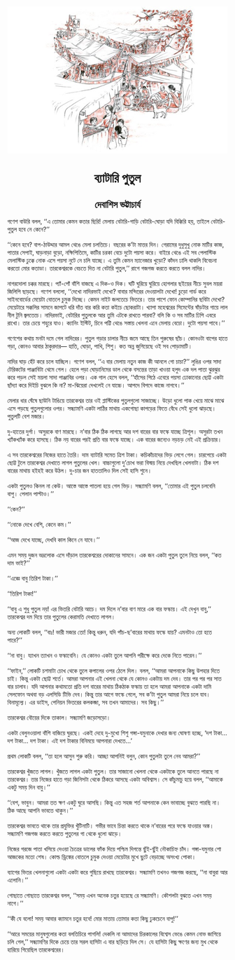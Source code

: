 <div align=center> <img src="./../metadata/images/ব্যাটারি-পুতুল.jpg" align="center" ></div>
<h1 align=center>ব্যাটারি পুতুল</h1>
<h2 align=center>দেবাশিস ভট্টাচার্য</h2>
&#x997;&#x9A3;&#x9C7;&#x9B6; &#x9AC;&#x9BE;&#x989;&#x9B0;&#x9BF; &#x9AC;&#x9B2;&#x9B2;, &#x2018;&#x2018;&#x98F; &#x9A4;&#x9CB;&#x9AE;&#x9BE;&#x9B0; &#x995;&#x9C7;&#x9AE;&#x9A8; &#x995;&#x9A4;&#x9BE;&#x9B0; &#x99B;&#x9BF;&#x9B0;&#x9BF;! &#x9AE;&#x9C7;&#x9B2;&#x9BE;&#x9DF; &#x9AC;&#x9C7;&#x99F;&#x9BE;&#x9B0;&#x9BF;-&#x997;&#x9BE;&#x9A1;&#x9BC;&#x9BF; &#x9AC;&#x9C7;&#x99F;&#x9BE;&#x9B0;&#x9BF;-&#x998;&#x9CB;&#x9A1;&#x9BC;&#x9BE; &#x9AF;&#x9A6;&#x9BF; &#x9AC;&#x9BF;&#x995;&#x9CD;&#x995;&#x9BF;&#x9B0;&#x9BF; &#x9B9;&#x9DF;, &#x9A4;&#x9BE;&#x987;&#x9B2;&#x9C7; &#x9AC;&#x9C7;&#x99F;&#x9BE;&#x9B0;&#x9BF;-&#x9AA;&#x9C1;&#x9A4;&#x9C1;&#x9B2; &#x9B9;&#x9AC;&#x9C7;&#xA0;&#x9A8;&#x9C7; &#x995;&#x9C7;&#x9A8;&#x9C7;?&#x2019;&#x2019;<br> <br>&#x2018;&#x2018;&#x995;&#x9C7;&#x9A8;&#x9C7; &#x9B9;&#x9AC;&#x9C7;? &#x9AC;&#x9BE;&#x9AA;-&#x9A0;&#x9BE;&#x989;&#x9A6;&#x9CD;&#x9A6;&#x9BE;&#x9B0; &#x986;&#x9AE;&#x9B2; &#x9A5;&#x9C7;&#x999;&#x9C7; &#x9AE;&#x9C7;&#x9B2;&#x9BE; &#x99A;&#x9B2;&#x9A4;&#x9BF;&#x99A;&#x9C7;&#x964; &#x9AC;&#x99B;&#x9B0;&#x9C7;&#x9B0; &#x995;&#x2019;&#x99F;&#x9BE; &#x9AE;&#x9BE;&#x9A4;&#x9CD;&#x9A4;&#x9B0; &#x9A6;&#x9BF;&#x9A8;&#x964; &#x997;&#x9C7;&#x9B0;&#x9BE;&#x9AE;&#x9C7;&#x9B0; &#x9A6;&#x9C1;&#x9A7;&#x9C1;&#x9B8;&#x9C1;&#x996;&#x9C1; &#x9A8;&#x9CB;&#x995; &#x9AE;&#x9BE;&#x99F;&#x9BF;&#x9B0; &#x995;&#x9BE;&#x99C;, &#x9AA;&#x9BE;&#x9A4;&#x9BE;&#x9B0; &#x9B8;&#x9C7;&#x9AA;&#x9BE;&#x987;, &#x998;&#x9BE;&#x9A1;&#x9BC;&#x9A8;&#x9BE;&#x9A1;&#x9BC;&#x9BE; &#x9AC;&#x9C1;&#x9A1;&#x9BC;&#x9CB;, &#x9A8;&#x995;&#x9CD;&#x9B7;&#x9BF;&#x9AA;&#x9BF;&#x9A4;&#x9BF;&#x9AE;&#x9C7;, &#x995;&#x9BE;&#x99F;&#x9BF;&#x9B0; &#x99A;&#x9B0;&#x995;&#x9BE; &#x9AC;&#x9C7;&#x99A;&#x9C7; &#x9A6;&#x9C1;&#x99F;&#x9CB; &#x9AA;&#x9DF;&#x9B8;&#x9BE; &#x995;&#x9B0;&#x9C7;&#x964; &#x9AC;&#x9BE;&#x987;&#x9B0;&#x9C7; &#x9A5;&#x9C7;&#x999;&#x9C7; &#x98F;&#x987; &#x9B8;&#x9AC; &#x9AA;&#x9C7;&#x9B2;&#x9BE;&#x9B8;&#x9CD;&#x99F;&#x9BF;&#x995; &#x9AE;&#x9C7;&#x9B2;&#x9BE;&#x9B8;&#x9CD;&#x99F;&#x9BF;&#x995; &#x9A2;&#x9C1;&#x995;&#x9CD;&#x995;&#x9C7; &#x9A8;&#x9CB;&#x995; &#x98F;&#x9B8;&#x9C7; &#x9AA;&#x9DF;&#x9B8;&#x9BE; &#x9A8;&#x9C1;&#x99F;&#x9C7; &#x9A8;&#x9C7; &#x99A;&#x9B2;&#x9BF; &#x9AF;&#x9BE;&#x99A;&#x9CD;&#x99B;&#x9C7;&#x964; &#x98F; &#x9A4;&#x9C1;&#x9AE;&#x9BF; &#x995;&#x9C7;&#x9AE;&#x9A8; &#x9AE;&#x9CD;&#x9AF;&#x9BE;&#x9A8;&#x9C7;&#x99C;&#x9BE;&#x9B0; &#x996;&#x9C1;&#x9A1;&#x9BC;&#x9CB;? &#x995;&#x9BE;&#x981;&#x9A6;&#x9A8; &#x9A2;&#x9BE;&#x9B2;&#x9BF; &#x9A5;&#x9BE;&#x995;&#x9B2;&#x9BF; &#x9AC;&#x9BF;&#x9AC;&#x9C7;&#x99A;&#x9A8;&#x9BE; &#x995;&#x9B0;&#x9A4;&#x9CB; &#x9AE;&#x9CB;&#x9B0; &#x995;&#x9A4;&#x9BE;&#x9A1;&#x9BE;&#x964; &#x9A4;&#x9BE;&#x9B0;&#x995;&#x9C7;&#x9B6;&#x9CD;&#x9AC;&#x9B0;&#x995;&#x9C7; &#x9AC;&#x9C7;&#x99A;&#x9A4;&#x9C7; &#x9A6;&#x9BF;&#x9A4; &#x9A8;&#x9BE; &#x9AC;&#x9C7;&#x99F;&#x9BE;&#x9B0;&#x9BF; &#x9AA;&#x9C1;&#x9A4;&#x9C1;&#x9B2;,&#x2019;&#x2019; &#x9B0;&#x9BE;&#x997;&#x9C7; &#x997;&#x99C;&#x997;&#x99C; &#x995;&#x9B0;&#x9A4;&#x9C7; &#x995;&#x9B0;&#x9A4;&#x9C7; &#x9AC;&#x9B2;&#x9B2; &#x9A8;&#x9BE;&#x9A6;&#x9BF;&#x9B0;&#x964;<br> <br>&#x9A8;&#x9BE;&#x997;&#x9B0;&#x9A6;&#x9CB;&#x9B2;&#x9BE; &#x99A;&#x995;&#x9CD;&#x995;&#x9B0; &#x9AE;&#x9BE;&#x9B0;&#x99B;&#x9C7;&#x964; &#x9AA;&#x9CD;&#x9AF;&#x9BE;&#x981;-&#x9AA;&#x9CB;&#x981; &#x9AC;&#x9BE;&#x981;&#x9B6;&#x9BF; &#x9AC;&#x9BE;&#x99C;&#x99B;&#x9C7; &#x98F; &#x9A6;&#x9BF;&#x995;-&#x993; &#x9A6;&#x9BF;&#x995;&#x964; &#x998;&#x99F;&#x9BF; &#x998;&#x9C1;&#x9B0;&#x9BF;&#x9DF;&#x9C7; &#x998;&#x9C1;&#x9B0;&#x9BF;&#x9DF;&#x9C7; &#x9B9;&#x9CB;&#x997;&#x9B2;&#x9BE;&#x9B0; &#x99B;&#x987;&#x9DF;&#x9C7;&#x9B0; &#x9A8;&#x9C0;&#x99A;&#x9C7; &#x9B8;&#x9C1;&#x9AC;&#x9B2; &#x9AE;&#x9DF;&#x9B0;&#x9BE; &#x99C;&#x9BF;&#x9B2;&#x9BF;&#x9AA;&#x9BF; &#x99B;&#x9BE;&#x9A1;&#x9BC;&#x99B;&#x9C7;&#x964; &#x997;&#x9A3;&#x9C7;&#x9B6; &#x9AC;&#x9B2;&#x9B2;&#x9CB;, &#x2018;&#x2018;&#x9A6;&#x9C7;&#x996;&#x9CB; &#x9A8;&#x9BE;&#x9A6;&#x9BF;&#x9B0;&#x9AD;&#x9BE;&#x987; &#x9A6;&#x9C7;&#x996;&#x9CB;? &#x9AC;&#x9BE;&#x9AC;&#x9BE;&#x9B0; &#x9AE;&#x9A8;&#x9CD;&#x9A6;&#x9BF;&#x9B0;&#x9C7;&#x9B0; &#x9A6;&#x9C7;&#x993;&#x9DF;&#x9BE;&#x9B2;&#x99F;&#x9BE; &#x9A6;&#x9C7;&#x996;&#x9CB;! &#x99A;&#x9C1;&#x9A1;&#x9BC;&#x9CB; &#x997;&#x9BE;&#x9B0;&#x9CD;&#x9A1; &#x995;&#x9B0;&#x9C7; &#x9B8;&#x9BE;&#x987;&#x9A8;&#x9AC;&#x9CB;&#x9B0;&#x9CD;&#x9A1;&#x9C7;&#x9B0; &#x9AE;&#x9C7;&#x9DF;&#x9C7;&#x99F;&#x9BE; &#x9AC;&#x9CB;&#x9A4;&#x9B2;&#x9C7; &#x99A;&#x9C1;&#x9AE;&#x9C1;&#x995; &#x9A6;&#x9BF;&#x99A;&#x9CD;&#x99B;&#x9C7;&#x964; &#x995;&#x9C7;&#x9AE;&#x9A8; &#x9A8;&#x9BE;&#x987;&#x99F; &#x99C;&#x9B2;&#x9A4;&#x9C7;&#x99A;&#x9C7; &#x9AD;&#x9BF;&#x9A4;&#x9B0;&#x9C7;&#x964; &#x9A4;&#x9BE;&#x9B0; &#x9AA;&#x9BE;&#x9B6;&#x9C7; &#x9AB;&#x9CB;&#x9A8; &#x995;&#x9CB;&#x9AE;&#x9CD;&#x9AA;&#x9BE;&#x9A8;&#x9BF;&#x9B0; &#x99B;&#x9AC;&#x9BF;&#x99F;&#x9BE; &#x9A6;&#x9C7;&#x996;&#x9CB;? &#x9AE;&#x9C7;&#x9DF;&#x9C7;&#x99F;&#x9BE;&#x9B0;&#x9C7; &#x9B8;&#x995;&#x9CD;&#x995;&#x9B2;&#x9BF;&#x9B0; &#x9B8;&#x9BE;&#x9AE;&#x9A8;&#x9C7; &#x99C;&#x9BE;&#x9AA;&#x99F;&#x9C7; &#x9A7;&#x9B0;&#x9BF; &#x9A6;&#x9BE;&#x981;&#x9A4; &#x9AC;&#x9BE;&#x9B0; &#x995;&#x9B0;&#x9BF; &#x995;&#x9A4;&#x9BE; &#x995;&#x987;&#x99A;&#x9C7; &#x99B;&#x9CB;&#x995;&#x9B0;&#x9BE;&#x99F;&#x9BE;&#x964; &#x996;&#x9CD;&#x9AF;&#x9BE;&#x9AA;&#x9BE; &#x9AE;&#x9B9;&#x9C7;&#x9B6;&#x9CD;&#x9AC;&#x9B0;&#x9C7;&#x9B0; &#x9B8;&#x9BF;&#x9AE;&#x9C7;&#x9A8;&#x9CD;&#x99F;&#x9C7;&#x9B0; &#x9B7;&#x9BE;&#x981;&#x9A1;&#x9BC;&#x99F;&#x9BE;&#x9B0; &#x997;&#x9BE;&#x9DF;&#x9C7; &#x9B2;&#x9BE;&#x9B2; &#x9A8;&#x9C0;&#x9B2; &#x99F;&#x9C1;&#x9A8;&#x9BF; &#x99C;&#x9CD;&#x9AC;&#x9B2;&#x9A4;&#x9C7;&#x99A;&#x9C7;&#x964; &#x9A8;&#x9BE;&#x9A6;&#x9BF;&#x9B0;&#x9AD;&#x9BE;&#x987;, &#x9AC;&#x9C7;&#x99F;&#x9BE;&#x9B0;&#x9BF;&#x9B0; &#x9AA;&#x9C1;&#x9A4;&#x9C1;&#x9B2;&#x995;&#x9C7; &#x986;&#x9B0; &#x9A4;&#x9C1;&#x9AE;&#x9BF; &#x98F;&#x99F;&#x995;&#x9C7; &#x9B0;&#x9BE;&#x996;&#x9A4;&#x9C7; &#x9AA;&#x9BE;&#x9B0;&#x9AC;&#x9BE;? &#x9AC;&#x9B2;&#x9BF; &#x995;&#x9BF; &#x993; &#x9B8;&#x9AC; &#x9AE;&#x9BE;&#x99F;&#x9BF;&#x9B0; &#x9A2;&#x9BF;&#x9AA;&#x9BF; &#x98F;&#x9AC;&#x9B0;&#x9C7; &#x9B0;&#x9BE;&#x996;&#x9CB;&#x964; &#x9A4;&#x9BE;&#x9B0; &#x99A;&#x9C7;&#x9DF;&#x9C7; &#x9B6;&#x9B9;&#x9C1;&#x9B0;&#x9C7; &#x9AF;&#x9BE;&#x993;&#x964; &#x995;&#x9CD;&#x9AF;&#x9BE;&#x9A8;&#x9BF;&#x982; &#x987;&#x9B8;&#x9CD;&#x99F;&#x9BF;&#x99F;, &#x99A;&#x9BF;&#x9A8;&#x9C7; &#x9AA;&#x99F;&#x9CD;&#x99F;&#x9BF; &#x9A5;&#x9C7;&#x999;&#x9C7; &#x9B8;&#x9B8;&#x9CD;&#x9A4;&#x9BE;&#x9DF; &#x996;&#x9C7;&#x9B2;&#x9A8;&#x9BE; &#x98F;&#x9A8;&#x9C7; &#x9AE;&#x9C7;&#x9B2;&#x9BE;&#x9DF; &#x9AC;&#x9C7;&#x99A;&#x9CB;&#x964; &#x9A6;&#x9C1;&#x99F;&#x9CB; &#x9AA;&#x9DF;&#x9B8;&#x9BE; &#x9AA;&#x9BE;&#x9AC;&#x9C7;&#x964;&#x2019;&#x2019;<br> <br>&#x997;&#x9A3;&#x9C7;&#x9B6;&#x9C7;&#x9B0; &#x995;&#x9A5;&#x9BE;&#x9DF; &#x9AE;&#x9A8;&#x99F;&#x9BE; &#x9A6;&#x9AE;&#x9C7; &#x997;&#x9C7;&#x9B2; &#x9A8;&#x9BE;&#x9A6;&#x9BF;&#x9B0;&#x9C7;&#x9B0;&#x964; &#x9AA;&#x9C1;&#x9A4;&#x9C1;&#x9B2; &#x997;&#x9A1;&#x9BC;&#x9BE;&#x9B0; &#x99A;&#x9BE;&#x9B2;&#x9BE;&#x9B0; &#x9A8;&#x9C0;&#x99A;&#x9C7; &#x99C;&#x9AE;&#x9C7; &#x986;&#x99B;&#x9C7; &#x9A4;&#x9BF;&#x9A8; &#x9AA;&#x9C1;&#x9B0;&#x9C1;&#x9B7;&#x9C7;&#x9B0; &#x99B;&#x9BE;&#x981;&#x99A;&#x964; &#x995;&#x9CB;&#x9A8;&#x993;&#x99F;&#x9BE; &#x9AC;&#x9BE;&#x9AA;&#x9C7;&#x9B0; &#x9B9;&#x9BE;&#x9A4;&#x9C7; &#x997;&#x9A1;&#x9BC;&#x9BE;, &#x995;&#x9CB;&#x9A8;&#x993; &#x986;&#x9AC;&#x9BE;&#x9B0; &#x9A0;&#x9BE;&#x995;&#x9C1;&#x9B0;&#x9A6;&#x9BE;&#x9B0;&#x2014; &#x9B9;&#x9BE;&#x9A4;&#x9BF;, &#x998;&#x9CB;&#x9A1;&#x9BC;&#x9BE;, &#x9AA;&#x9BE;&#x996;&#x9BF;, &#x9B6;&#x9BF;&#x9B6;&#x9C1;&#x964; &#x995;&#x9A4; &#x985;&#x9A8;&#x9CD;&#x9A8; &#x99C;&#x9C1;&#x997;&#x9BF;&#x9DF;&#x9C7;&#x99B;&#x9C7; &#x993;&#x987; &#x9B8;&#x9AC; &#x9AA;&#x9CB;&#x9A1;&#x9BC;&#x9BE;&#x9AE;&#x9BE;&#x99F;&#x9BF;&#x964;<br> <br>&#x9A8;&#x9BE;&#x9A6;&#x9BF;&#x9B0; &#x998;&#x9BE;&#x9A1;&#x9BC; &#x9B9;&#x9C7;&#x981;&#x99F; &#x995;&#x9B0;&#x9C7; &#x99A;&#x9B2;&#x9C7; &#x9AF;&#x9BE;&#x99A;&#x9CD;&#x99B;&#x9BF;&#x9B2;&#x964; &#x997;&#x9A3;&#x9C7;&#x9B6; &#x9AC;&#x9B2;&#x9B2;, &#x2018;&#x2018;&#x98F; &#x9AC;&#x9BE;&#x9B0; &#x9AE;&#x9C7;&#x9B2;&#x9BE;&#x9DF; &#x9A8;&#x9A4;&#x9C1;&#x9A8; &#x995;&#x9BE;&#x99C; &#x995;&#x9C0; &#x986;&#x9A8;&#x9B2;&#x9C7; &#x997;&#x9CB; &#x99A;&#x9BE;&#x99A;&#x9BE;?&#x2019;&#x2019; &#x9B2;&#x9C1;&#x999;&#x9BF;&#x9B0; &#x993;&#x9AA;&#x9B0; &#x9B8;&#x9BE;&#x9A6;&#x9BE; &#x99F;&#x9C7;&#x9B0;&#x9BF;&#x995;&#x99F;&#x9C7;&#x9B0; &#x9AA;&#x9BE;&#x99E;&#x9CD;&#x99C;&#x9BE;&#x9AC;&#x9BF;&#x99F;&#x9BE; &#x9A5;&#x9C7;&#x9AE;&#x9C7; &#x997;&#x9C7;&#x9B2;&#x964; &#x9B9;&#x9C7;&#x9B2;&#x9C7; &#x9AA;&#x9A1;&#x9BC;&#x9BE; &#x998;&#x9CB;&#x9A1;&#x9BC;&#x9BE;&#x9A8;&#x9BF;&#x9AE;&#x9C7;&#x9B0; &#x9A1;&#x9BE;&#x9B2; &#x9A5;&#x9C7;&#x995;&#x9C7; &#x9AC;&#x9B8;&#x9A8;&#x9CD;&#x9A4;&#x9C7;&#x9B0; &#x9A4;&#x9BE;&#x9A1;&#x9BC;&#x9BE; &#x996;&#x9BE;&#x993;&#x9DF;&#x9BE; &#x9B9;&#x9B2;&#x9C1;&#x9A6; &#x98F;&#x995; &#x9A6;&#x9B2; &#x9AA;&#x9BE;&#x9A4;&#x9BE; &#x99D;&#x9C1;&#x9B0;&#x99D;&#x9C1;&#x9B0; &#x995;&#x9B0;&#x9C7; &#x9AA;&#x9A1;&#x9BC;&#x9B2; &#x9B8;&#x9C7;&#x987; &#x9AE;&#x9DF;&#x9B2;&#x9BE; &#x9B8;&#x9BE;&#x9A6;&#x9BE; &#x9AA;&#x9BE;&#x99E;&#x9CD;&#x99C;&#x9BE;&#x9AC;&#x9BF;&#x9B0; &#x993;&#x9AA;&#x9B0;&#x964; &#x98F;&#x995; &#x997;&#x9BE;&#x9B2; &#x9B9;&#x9C7;&#x9B8;&#x9C7; &#x9AC;&#x9B2;&#x9B2;, &#x2018;&#x2018;&#x9B9;&#x9BE;&#x981;&#x9B8;&#x9C7;&#x9B0; &#x9AA;&#x9BF;&#x9A0;&#x9C7; &#x98F;&#x9AC;&#x9C7;&#x9B0;&#x9C7; &#x9AA;&#x9DF;&#x9B8;&#x9BE; &#x9A2;&#x9CB;&#x995;&#x9BE;&#x9A8;&#x9CB;&#x9B0; &#x99B;&#x9CB;&#x99F;&#x9CD;&#x99F; &#x98F;&#x995;&#x99F;&#x9BE; &#x99B;&#x9BE;&#x981;&#x9A6;&#x9CD;&#x9AF;&#x9BE; &#x995;&#x9B0;&#x9C7; &#x9A6;&#x9BF;&#x987;&#x99A;&#x9BF; &#x9AC;&#x9C1;&#x99D;&#x9B2;&#x9C7; &#x995;&#x9BF; &#x9A8;&#x9BE;? &#x9AE;&#x9BE;-&#x99D;&#x9BF;&#x9DF;&#x9C7;&#x9B0;&#x9BE; &#x9A6;&#x9C7;&#x996;&#x9B2;&#x9C7;&#x987; &#x9A8;&#x9C7; &#x9AF;&#x9BE;&#x99A;&#x9CD;&#x99A;&#x9C7;&#x964; &#x986;&#x9AA;&#x9A6;&#x9C7; &#x9AC;&#x9BF;&#x9AA;&#x9A6;&#x9C7; &#x995;&#x9BE;&#x99C;&#x9C7; &#x9A8;&#x9BE;&#x997;&#x9AC;&#x9C7;&#x964;&#x2019;&#x2019;&#xA0;<br> <br>&#x9AE;&#x9C7;&#x9B2;&#x9BE;&#x9B0; &#x9A7;&#x9BE;&#x9B0; &#x998;&#x9C7;&#x981;&#x9B7;&#x9C7; &#x99B;&#x9BE;&#x989;&#x9A8;&#x9BF; &#x99F;&#x9BE;&#x999;&#x9BF;&#x9DF;&#x9C7; &#x9A4;&#x9BE;&#x9B0;&#x995;&#x9C7;&#x9B6;&#x9CD;&#x9AC;&#x9B0; &#x9A4;&#x9BE;&#x9B0; &#x993;&#x987; &#x9AA;&#x9CD;&#x9B2;&#x9BE;&#x9B8;&#x9CD;&#x99F;&#x9BF;&#x995;&#x9C7;&#x9B0; &#x9AA;&#x9C1;&#x9A4;&#x9C1;&#x9B2;&#x997;&#x9C1;&#x9B2;&#x9CB; &#x9B8;&#x9BE;&#x99C;&#x9BE;&#x99A;&#x9CD;&#x99B;&#x9C7;&#x964; &#x989;&#x9A1;&#x9BC;&#x9CB; &#x9A7;&#x9C1;&#x9B2;&#x9CB; &#x9AA;&#x9BE;&#x995; &#x996;&#x9C7;&#x9DF;&#x9C7; &#x9AE;&#x9BE;&#x99D;&#x9C7; &#x9AE;&#x9BE;&#x99D;&#x9C7; &#x98F;&#x9B8;&#x9C7; &#x9AA;&#x9A1;&#x9BC;&#x99B;&#x9C7; &#x9AA;&#x9C1;&#x9A4;&#x9C1;&#x9B2;&#x997;&#x9C1;&#x9B2;&#x9CB;&#x9B0; &#x993;&#x9AA;&#x9B0;&#x964; &#x9B8;&#x9A8;&#x9CD;&#x9A7;&#x9CD;&#x9AF;&#x9BE;&#x9AE;&#x9A3;&#x9BF; &#x98F;&#x995;&#x99F;&#x9BE; &#x9B2;&#x9BE;&#x9A0;&#x9BF;&#x9B0; &#x9AE;&#x9BE;&#x9A5;&#x9BE;&#x9DF; &#x98F;&#x995;&#x997;&#x9CB;&#x99B;&#x9BE; &#x995;&#x9BE;&#x9AA;&#x9A1;&#x9BC;&#x9C7;&#x9B0; &#x9AB;&#x9BF;&#x9A4;&#x9C7; &#x9AC;&#x9C7;&#x981;&#x9A7;&#x9C7; &#x9B8;&#x9C7;&#x987; &#x9A7;&#x9C1;&#x9B2;&#x9CB; &#x99D;&#x9BE;&#x9A1;&#x9BC;&#x99B;&#x9C7;&#x964; &#x9AA;&#x9C1;&#x9A4;&#x9C1;&#x9B2;&#x99F;&#x9BF; &#x9AC;&#x9C7;&#x9B6; &#x9AE;&#x99C;&#x9BE;&#x9B0;&#x964;&#xA0;<br> <br>&#x9A6;&#x9C1;-&#x9B9;&#x9BE;&#x9A4;&#x9C7;&#x9B0; &#x9A6;&#x9C1;&#x9B0;&#x9CD;&#x997;&#x9BE;&#x964; &#x985;&#x9B8;&#x9C1;&#x9B0;&#x995;&#x9C7; &#x9AC;&#x9BE;&#x9A3; &#x9AE;&#x9BE;&#x9B0;&#x99B;&#x9C7;&#x964; &#x9A8;&#x2019;&#x9AC;&#x9BE;&#x9B0; &#x9A0;&#x9BF;&#x995; &#x9A0;&#x9BF;&#x995; &#x9B2;&#x9BE;&#x997;&#x99B;&#x9C7; &#x986;&#x9B0; &#x9A6;&#x9B6; &#x9AC;&#x9BE;&#x9B0;&#x9C7;&#x9B0; &#x9AC;&#x9BE;&#x9B0; &#x9AB;&#x9B8;&#x9CD;&#x995;&#x9C7; &#x9AF;&#x9BE;&#x99A;&#x9CD;&#x99B;&#x9C7; &#x9A4;&#x9CD;&#x9B0;&#x9BF;&#x9B6;&#x9C2;&#x9B2;&#x964; &#x985;&#x9B8;&#x9C1;&#x9B0;&#x99F;&#x9BE; &#x9A4;&#x996;&#x9A8; &#x996;&#x9CD;&#x9AF;&#x9BE;&#x981;&#x995;&#x996;&#x9CD;&#x9AF;&#x9BE;&#x981;&#x995; &#x995;&#x9B0;&#x9C7; &#x9B9;&#x9BE;&#x9B8;&#x99B;&#x9C7;&#x964; &#x9A0;&#x9BF;&#x995; &#x9A8;&#x9DF; &#x9AC;&#x9BE;&#x9B0;&#x9C7;&#x9B0; &#x9AA;&#x9B0;&#x987; &#x9AA;&#x9CD;&#x9B0;&#x9A4;&#x9BF; &#x9AC;&#x9BE;&#x9B0; &#x9AB;&#x9B8;&#x9CD;&#x995;&#x9C7; &#x9AF;&#x9BE;&#x99A;&#x9CD;&#x99B;&#x9C7;&#x964; &#x98F;&#x995; &#x9AC;&#x9BE;&#x9B0;&#x9C7;&#x9B0; &#x99C;&#x9A8;&#x9CD;&#x9AF;&#x9C7;&#x993; &#x9A8;&#x9A1;&#x9BC;&#x99A;&#x9A1;&#x9BC; &#x9A8;&#x9C7;&#x987; &#x98F;&#x987; &#x9AA;&#x9CD;&#x9B0;&#x995;&#x9CD;&#x9B0;&#x9BF;&#x9DF;&#x9BE;&#x9B0;&#x964;&#xA0;<br> <br>&#x98F; &#x9B8;&#x9AC; &#x9A4;&#x9BE;&#x9B0;&#x995;&#x9C7;&#x9B6;&#x9CD;&#x9AC;&#x9B0;&#x9C7;&#x9B0; &#x9A8;&#x9BF;&#x99C;&#x9C7;&#x9B0; &#x9B9;&#x9BE;&#x9A4;&#x9C7; &#x9A4;&#x9C8;&#x9B0;&#x9BF;&#x964; &#x9A6;&#x9BE;&#x9AE; &#x9AC;&#x9CD;&#x9AF;&#x9BE;&#x99F;&#x9BE;&#x9B0;&#x9BF; &#x9B8;&#x9AE;&#x9C7;&#x9A4; &#x9A4;&#x9CD;&#x9B0;&#x9BF;&#x9B6; &#x99F;&#x9BE;&#x995;&#x9BE;&#x964; &#x995;&#x99A;&#x9BF;&#x995;&#x9BE;&#x981;&#x99A;&#x9BE;&#x9A6;&#x9C7;&#x9B0; &#x9AD;&#x9BF;&#x9A1;&#x9BC; &#x9B2;&#x9C7;&#x997;&#x9C7; &#x997;&#x9C7;&#x9B2;&#x964; &#x99A;&#x9BE;&#x9B0;&#x9AA;&#x9C7;&#x9DF;&#x9C7; &#x98F;&#x995;&#x99F;&#x9BE; &#x99B;&#x9CB;&#x99F;&#x9CD;&#x99F; &#x99F;&#x9C1;&#x9B2;&#x9C7; &#x9A4;&#x9BE;&#x9B0;&#x995;&#x9C7;&#x9B6;&#x9CD;&#x9AC;&#x9B0; &#x9A6;&#x9C7;&#x996;&#x9BE;&#x9A4;&#x9C7; &#x9B2;&#x9BE;&#x997;&#x9B2; &#x9AA;&#x9C1;&#x9A4;&#x9C1;&#x9B2;&#x9C7;&#x9B0; &#x996;&#x9C7;&#x9B2;&#x964; &#x9AC;&#x9BE;&#x99A;&#x9CD;&#x99A;&#x9BE;&#x997;&#x9C1;&#x9B2;&#x9CB; &#x9A6;&#x9C1;&#x2019;&#x99A;&#x9CB;&#x996; &#x9AD;&#x9B0;&#x9BE; &#x9AC;&#x9BF;&#x9B8;&#x9CD;&#x9AE;&#x9DF; &#x9A8;&#x9BF;&#x9DF;&#x9C7; &#x9A6;&#x9C7;&#x996;&#x99B;&#x9BF;&#x9B2; &#x996;&#x9C7;&#x9B2;&#x9A8;&#x9BE;&#x99F;&#x9BE;&#x964; &#x9A0;&#x9BF;&#x995; &#x9A6;&#x9B6; &#x9AC;&#x9BE;&#x9B0;&#x9C7;&#x9B0; &#x9AE;&#x9BE;&#x9A5;&#x9BE;&#x9DF; &#x9B9;&#x987;&#x9B9;&#x987; &#x995;&#x9B0;&#x9C7; &#x989;&#x9A0;&#x9B2;&#x964; &#x9A6;&#x9C1;-&#x99A;&#x9BE;&#x9B0; &#x99C;&#x9A8; &#x9B9;&#x9BE;&#x9A4;&#x9A4;&#x9BE;&#x9B2;&#x9BF;&#x993; &#x9A6;&#x9BF;&#x9B2; &#x9B8;&#x9C7;&#x987;&#xA0;&#x9B9;&#x9BE;&#x9B8;&#x9BF; &#x9B6;&#x9C1;&#x9A8;&#x9C7;&#x964;<br> <br>&#x98F;&#x995;&#x99F;&#x9BE; &#x9AA;&#x9C1;&#x9A4;&#x9C1;&#x9B2;&#x993; &#x995;&#x9BF;&#x9A8;&#x9B2; &#x9A8;&#x9BE; &#x995;&#x9C7;&#x989;&#x964; &#x986;&#x9B8;&#x9CD;&#x9A4;&#x9C7; &#x986;&#x9B8;&#x9CD;&#x9A4;&#x9C7; &#x9AA;&#x9BE;&#x9A4;&#x9B2;&#x9BE; &#x9B9;&#x9DF;&#x9C7; &#x997;&#x9C7;&#x9B2; &#x9AD;&#x9BF;&#x9A1;&#x9BC;&#x964; &#x9B8;&#x9A8;&#x9CD;&#x9A7;&#x9CD;&#x9AF;&#x9BE;&#x9AE;&#x9A3;&#x9BF; &#x9AC;&#x9B2;&#x9B2;, &#x2018;&#x2018;&#x9A4;&#x9CB;&#x9AE;&#x9BE;&#x9B0; &#x98F;&#x987; &#x9AA;&#x9C1;&#x9A4;&#x9C1;&#x9B2; &#x99A;&#x9B2;&#x9AC;&#x9C7;&#x9A8;&#x9BF; &#x9AC;&#x9BE;&#x9AA;&#x9C1;&#x964; &#x9AA;&#x9C7;&#x9B2;&#x9BE;&#x9A8; &#x9AA;&#x9BE;&#x9B2;&#x9CD;&#x99F;&#x9BE;&#x993;&#x964;&#x2019;&#x2019;<br> <br>&#x2018;&#x2018;&#x995;&#x9C7;&#x9A8;?&#x2019;&#x2019;<br> <br>&#x2018;&#x2018;&#x9A8;&#x9CB;&#x995;&#x9C7; &#x9A6;&#x9C7;&#x996;&#x9C7; &#x9AC;&#x9C7;&#x9B6;&#x9BF;, &#x995;&#x9C7;&#x9A8;&#x9C7; &#x995;&#x9AE;&#x964;&#x2019;&#x2019;<br> <br>&#x2018;&#x2018;&#x986;&#x99C; &#x9A6;&#x9C7;&#x996;&#x9C7; &#x9AF;&#x9BE;&#x99A;&#x9CD;&#x99B;&#x9C7;, &#x9A6;&#x9C7;&#x996;&#x9AC;&#x9BF; &#x995;&#x9BE;&#x9B2; &#x995;&#x9BF;&#x9A8;&#x9C7; &#x9A8;&#x9C7; &#x9AF;&#x9BE;&#x9AC;&#x9C7;&#x964;&#x2019;&#x2019;<br> <br>&#x98F;&#x9AE;&#x9A8; &#x9B8;&#x9AE;&#x9DF; &#x9A6;&#x9C1;&#x99C;&#x9A8; &#x9AD;&#x9A6;&#x9CD;&#x9B0;&#x9B2;&#x9CB;&#x995; &#x98F;&#x9B8;&#x9C7; &#x9A6;&#x9BE;&#x981;&#x9A1;&#x9BC;&#x9BE;&#x9B2; &#x9A4;&#x9BE;&#x9B0;&#x995;&#x9C7;&#x9B6;&#x9CD;&#x9AC;&#x9B0;&#x9C7;&#x9B0; &#x9A6;&#x9CB;&#x995;&#x9BE;&#x9A8;&#x9C7;&#x9B0; &#x9B8;&#x9BE;&#x9AE;&#x9A8;&#x9C7;&#x964; &#x98F;&#x995; &#x99C;&#x9A8; &#x98F;&#x995;&#x99F;&#x9BE; &#x9AA;&#x9C1;&#x9A4;&#x9C1;&#x9B2; &#x9A4;&#x9C1;&#x9B2;&#x9C7; &#x9A8;&#x9BF;&#x9DF;&#x9C7; &#x9AC;&#x9B2;&#x9B2;, &#x2018;&#x2018;&#x995;&#x9A4; &#x9A6;&#x9BE;&#x9AE; &#x9AD;&#x9BE;&#x987;?&#x2019;&#x2019;<br> <br>&#x2018;&#x2018;&#x98F;&#x99C;&#x9CD;&#x99E;&#x9C7; &#x9AC;&#x9BE;&#x9AC;&#x9C1; &#x9A4;&#x9BF;&#x9B0;&#x9BF;&#x9B6; &#x99F;&#x9BE;&#x995;&#x9BE;&#x964;&#x2019;&#x2019;<br> <br>&#x2018;&#x2018;&#x9A4;&#x9BF;&#x9B0;&#x9BF;&#x9B6; &#x99F;&#x9BE;&#x995;&#x9BE;!&#x2019;&#x2019;<br> <br>&#x2018;&#x2018;&#x9AC;&#x9BE;&#x9AC;&#x9C1; &#x98F; &#x9B6;&#x9C1;&#x9A7;&#x9C1; &#x9AA;&#x9C1;&#x9A4;&#x9C1;&#x9B2; &#x9A8;&#x9DF;! &#x98F;&#x9B0; &#x9AD;&#x9BF;&#x9A4;&#x9B0;&#x9BF; &#x9AC;&#x9C7;&#x99F;&#x9BE;&#x9B0;&#x9BF; &#x986;&#x99A;&#x9C7;&#x964; &#x9A6;&#x9AE; &#x9A6;&#x9BF;&#x9B2;&#x9C7; &#x9A8;&#x2019;&#x9AC;&#x9BE;&#x9B0; &#x9AC;&#x9BE;&#x9A3; &#x9AE;&#x9BE;&#x9B0;&#x9C7; &#x98F;&#x995; &#x9AC;&#x9BE;&#x9B0; &#x9AB;&#x9B8;&#x9CD;&#x995;&#x9BE;&#x9DF;&#x964; &#x98F;&#x987; &#x9A6;&#x9C7;&#x996;&#x9C1;&#x9A8; &#x9AC;&#x9BE;&#x9AC;&#x9C1;,&#x2019;&#x2019; &#x9A4;&#x9BE;&#x9B0;&#x995;&#x9C7;&#x9B6;&#x9CD;&#x9AC;&#x9B0; &#x9A6;&#x9AE; &#x9A6;&#x9BF;&#x9DF;&#x9C7; &#x9A4;&#x9BE;&#x9B0; &#x9AA;&#x9C1;&#x9A4;&#x9C1;&#x9B2;&#x9C7;&#x9B0; &#x995;&#x9C7;&#x9B0;&#x9BE;&#x9AE;&#x9A4;&#x9BF; &#x9A6;&#x9C7;&#x996;&#x9BE;&#x9A4;&#x9C7; &#x9B2;&#x9BE;&#x997;&#x9B2;&#x964;<br> <br>&#x985;&#x9A8;&#x9CD;&#x9AF; &#x9B2;&#x9CB;&#x995;&#x99F;&#x9BF; &#x9AC;&#x9B2;&#x9B2;, &#x2018;&#x2018;&#x9AC;&#x9BE;&#x983;! &#x9AD;&#x9BE;&#x9B0;&#x9C0; &#x9AE;&#x99C;&#x9BE;&#x9B0; &#x9A4;&#x9CB;! &#x995;&#x9BF;&#x9A8;&#x9CD;&#x9A4;&#x9C1; &#x9A7;&#x9B0;&#x9C1;&#x9A8;, &#x9AF;&#x9A6;&#x9BF; &#x9AA;&#x9BE;&#x981;&#x99A;-&#x99B;&#x2019;&#x9AC;&#x9BE;&#x9B0;&#x9C7;&#x9B0; &#x9AE;&#x9BE;&#x9A5;&#x9BE;&#x9DF; &#x9AB;&#x9B8;&#x9CD;&#x995;&#x9C7; &#x9AF;&#x9BE;&#x9DF;? &#x98F;&#x9AE;&#x9A8;&#x99F;&#x9BE;&#x993; &#x9A4;&#x9CB; &#x9B9;&#x9A4;&#x9C7; &#x9AA;&#x9BE;&#x9B0;&#x9C7;?&#x2019;&#x2019;&#xA0;<br> <br>&#x2018;&#x2018;&#x9A8;&#x9BE; &#x9AC;&#x9BE;&#x9AC;&#x9C1;&#x964; &#x9AF;&#x9CD;&#x9AF;&#x9BE;&#x996;&#x9A8; &#x9A4;&#x9CD;&#x9AF;&#x9BE;&#x996;&#x9A8; &#x993; &#x9AB;&#x9B8;&#x9CD;&#x995;&#x9BE;&#x9AC;&#x9C7;&#x9A8;&#x9BF;&#x964; &#x9AF;&#x9C7; &#x995;&#x9CB;&#x9A8;&#x993; &#x98F;&#x995;&#x99F;&#x9BE; &#x9A4;&#x9C1;&#x9B2;&#x9C7; &#x986;&#x9AA;&#x9A8;&#x9BF; &#x9AA;&#x9B0;&#x9C0;&#x995;&#x9CD;&#x9B7;&#x9C7; &#x995;&#x9B0;&#x9C7; &#x9A6;&#x9C7;&#x995;&#x9C7;&#xA0;&#x9A8;&#x9BF;&#x9A4;&#x9C7; &#x9AA;&#x9BE;&#x9B0;&#x9C7;&#x9A8;&#x964;&#x2019;&#x2019;<br> <br>&#x2018;&#x2018;&#x9AB;&#x9BE;&#x987;&#x9A8;,&#x2019;&#x2019; &#x9B2;&#x9CB;&#x995;&#x99F;&#x9BF; &#x99A;&#x9B6;&#x9AE;&#x9BE;&#x99F;&#x9BE; &#x99A;&#x9CB;&#x996; &#x9A5;&#x9C7;&#x995;&#x9C7; &#x9A4;&#x9C1;&#x9B2;&#x9C7; &#x995;&#x9AA;&#x9BE;&#x9B2;&#x9C7;&#x9B0; &#x993;&#x9AA;&#x9B0; &#x9A0;&#x9C7;&#x9B2;&#x9C7; &#x9A6;&#x9BF;&#x9B2;&#x964; &#x9AC;&#x9B2;&#x9B2;, &#x2018;&#x2018;&#x986;&#x9AE;&#x9B0;&#x9BE; &#x986;&#x9AA;&#x9A8;&#x9BE;&#x995;&#x9C7; &#x995;&#x9BF;&#x99B;&#x9C1; &#x989;&#x9AA;&#x9B9;&#x9BE;&#x9B0; &#x9A6;&#x9BF;&#x9A4;&#x9C7; &#x99A;&#x9BE;&#x987;&#x964; &#x995;&#x9BF;&#x9A8;&#x9CD;&#x9A4;&#x9C1; &#x98F;&#x995;&#x99F;&#x9BE; &#x99B;&#x9CB;&#x99F;&#x9CD;&#x99F; &#x9B6;&#x9B0;&#x9CD;&#x9A4;&#x9C7;&#x964; &#x986;&#x9AE;&#x9B0;&#x9BE; &#x986;&#x9AA;&#x9A8;&#x9BE;&#x9B0; &#x98F;&#x987; &#x996;&#x9C7;&#x9B2;&#x9A8;&#x9BE; &#x9A5;&#x9C7;&#x995;&#x9C7; &#x9AF;&#x9C7; &#x995;&#x9CB;&#x9A8;&#x993; &#x98F;&#x995;&#x99F;&#x9BE;&#x9DF; &#x9A6;&#x9AE; &#x9A6;&#x9C7;&#x9AC;&#x964; &#x9A4;&#x9BE;&#x9B0; &#x9AA;&#x9B0; &#x9AA;&#x9B0; &#x9AA;&#x9B0; &#x9B8;&#x9BE;&#x9A4; &#x9AC;&#x9BE;&#x9B0; &#x99A;&#x9BE;&#x9B2;&#x9BE;&#x9AC;&#x964; &#x9AF;&#x9A6;&#x9BF; &#x986;&#x9AA;&#x9A8;&#x9BE;&#x9B0; &#x995;&#x9A5;&#x9BE;&#x9AE;&#x9A4;&#x9CB; &#x9AA;&#x9CD;&#x9B0;&#x9A4;&#x9BF; &#x9A6;&#x9B6; &#x9AC;&#x9BE;&#x9B0;&#x9C7;&#x9B0; &#x9AE;&#x9BE;&#x9A5;&#x9BE;&#x9DF; &#x9A0;&#x9BF;&#x995;&#x9A0;&#x9BE;&#x995; &#x9AB;&#x9B8;&#x9CD;&#x995;&#x9BE;&#x9DF; &#x9A4;&#x9BE; &#x9B9;&#x9B2;&#x9C7; &#x986;&#x9AE;&#x9B0;&#x9BE; &#x986;&#x9AA;&#x9A8;&#x9BE;&#x995;&#x9C7; &#x98F;&#x995;&#x99F;&#x9BE; &#x9A6;&#x9BE;&#x9AE;&#x9BF; &#x9B8;&#x9C7;&#x9B2;&#x9AB;&#x9CB;&#x9A8; &#x985;&#x9A5;&#x9AC;&#x9BE; &#x9AC;&#x9A1;&#x9BC; &#x98F;&#x9B2;&#x9B8;&#x9BF;&#x9A1;&#x9BF; &#x99F;&#x9BF;&#x9AD;&#x9BF; &#x9A6;&#x9C7;&#x9AC;&#x964; &#x995;&#x9BF;&#x9A8;&#x9CD;&#x9A4;&#x9C1; &#x9A4;&#x9BE;&#x9B0; &#x986;&#x997;&#x9C7; &#x9AB;&#x9B8;&#x9CD;&#x995;&#x9C7; &#x997;&#x9C7;&#x9B2;&#x9C7;, &#x9B8;&#x9AC; &#x995;&#x2019;&#x99F;&#x9BE; &#x9AA;&#x9C1;&#x9A4;&#x9C1;&#x9B2; &#x986;&#x9AE;&#x9B0;&#x9BE; &#x9A8;&#x9BF;&#x9DF;&#x9C7; &#x99A;&#x9B2;&#x9C7; &#x9AF;&#x9BE;&#x9AC;&#x964; &#x9AC;&#x9BF;&#x9A8;&#x9BE;&#x9AE;&#x9C2;&#x9B2;&#x9CD;&#x9AF;&#x9C7;&#x964; &#x98F;&#x9B0; &#x9A1;&#x9BE;&#x987;&#x9B8;, &#x9AA;&#x9C7;&#x9A8;&#x9BF;&#x9DF;&#x9A8; &#x9AD;&#x9BF;&#x9A4;&#x9B0;&#x9C7;&#x9B0; &#x995;&#x9B2;&#x995;&#x9AC;&#x9CD;&#x99C;&#x9BE;, &#x9B8;&#x9AC; &#x9A4;&#x996;&#x9A8; &#x986;&#x9AE;&#x9BE;&#x9A6;&#x9C7;&#x9B0;&#x964; &#x9B8;&#x9AC; &#x995;&#x9BF;&#x99B;&#x9C1;&#x964;&#x2019;&#x2019;<br> <br>&#x9A4;&#x9BE;&#x9B0;&#x995;&#x9C7;&#x9B6;&#x9CD;&#x9AC;&#x9B0; &#x9AC;&#x9CC;&#x9DF;&#x9C7;&#x9B0; &#x9A6;&#x9BF;&#x995;&#x9C7; &#x9A4;&#x9BE;&#x995;&#x9BE;&#x9B2;&#x964; &#x9B8;&#x9A8;&#x9CD;&#x9A7;&#x9CD;&#x9AF;&#x9BE;&#x9AE;&#x9A3;&#x9BF; &#x99C;&#x9A1;&#x9BC;&#x9CB;&#x9B8;&#x9A1;&#x9BC;&#x9CB;&#x964;&#xA0;<br> <br>&#x98F;&#x995;&#x99F;&#x9BE; &#x9AC;&#x9C7;&#x9B2;&#x9C1;&#x9A8;&#x993;&#x9DF;&#x9BE;&#x9B2;&#x9BE; &#x9AC;&#x9BE;&#x981;&#x9B6;&#x9BF; &#x9AC;&#x9BE;&#x99C;&#x9BF;&#x9DF;&#x9C7; &#x998;&#x9C1;&#x9B0;&#x99B;&#x9C7;&#x964; &#x98F;&#x995;&#x987; &#x9A6;&#x9C7;&#x9B9;&#x9C7; &#x9A6;&#x9C1;-&#x9AE;&#x9C1;&#x996;&#x9CB; &#x9B6;&#x9BF;&#x9B6;&#x9C1; &#x997;&#x999;&#x9CD;&#x997;&#x9BE;-&#x9AF;&#x9AE;&#x9C1;&#x9A8;&#x9BE;&#x995;&#x9C7; &#x9A6;&#x9C7;&#x996;&#x9BE;&#x9B0; &#x99C;&#x9A8;&#x9CD;&#x9AF; &#x998;&#x9CB;&#x9B7;&#x9A3;&#x9BE; &#x9B9;&#x99A;&#x9CD;&#x99B;&#x9C7;, &#x2018;&#x9A6;&#x9B6; &#x99F;&#x9BE;&#x995;&#x9BE;... &#x9A6;&#x9B6; &#x99F;&#x9BE;&#x995;&#x9BE;... &#x9A6;&#x9B6; &#x99F;&#x9BE;&#x995;&#x9BE;&#x964; &#x98F;&#x987; &#x9A6;&#x9B6; &#x99F;&#x9BE;&#x995;&#x9BE;&#x9B0; &#x9AC;&#x9BF;&#x9A8;&#x9BF;&#x9AE;&#x9DF;&#x9C7; &#x986;&#x9AA;&#x9A8;&#x9BE;&#x9B0;&#x9BE; &#x9A6;&#x9C7;&#x996;&#x9A4;&#x9C7;...&#x2019;<br> <br>&#x9AA;&#x9CD;&#x9B0;&#x9A5;&#x9AE; &#x9B2;&#x9CB;&#x995;&#x99F;&#x9BF; &#x9AC;&#x9B2;&#x9B2;, &#x2018;&#x2018;&#x9A4;&#x9BE; &#x9B9;&#x9B2;&#x9C7; &#x986;&#x9B8;&#x9C1;&#x9A8; &#x9B6;&#x9C1;&#x9B0;&#x9C1; &#x995;&#x9B0;&#x9BF;&#x964; &#x986;&#x99A;&#x9CD;&#x99B;&#x9BE; &#x986;&#x9AA;&#x9A8;&#x9BF;&#x987; &#x9AC;&#x9B2;&#x9C1;&#x9A8;, &#x995;&#x9CB;&#x9A8; &#x9AA;&#x9C1;&#x9A4;&#x9C1;&#x9B2;&#x99F;&#x9BE; &#x9A4;&#x9C1;&#x9B2;&#x9C7;&#xA0;&#x9A8;&#x9C7;&#x9AC; &#x986;&#x9AE;&#x9B0;&#x9BE;?&#x2019;&#x2019;<br> <br>&#x9A4;&#x9BE;&#x9B0;&#x995;&#x9C7;&#x9B6;&#x9CD;&#x9AC;&#x9B0; &#x996;&#x9C1;&#x981;&#x99C;&#x9A4;&#x9C7; &#x9B2;&#x9BE;&#x997;&#x9B2;&#x964; &#x996;&#x9C1;&#x981;&#x99C;&#x9A4;&#x9C7; &#x9B2;&#x9BE;&#x997;&#x9B2; &#x98F;&#x995;&#x99F;&#x9BE; &#x9AA;&#x9C1;&#x9A4;&#x9C1;&#x9B2;&#x964; &#x9A4;&#x9BE;&#x9B0; &#x9B8;&#x9BE;&#x99C;&#x9BE;&#x9A8;&#x9CB; &#x996;&#x9C7;&#x9B2;&#x9A8;&#x9BE; &#x9A5;&#x9C7;&#x995;&#x9C7; &#x98F;&#x995;&#x99F;&#x9BE;&#x995;&#x9C7; &#x9A4;&#x9C1;&#x9B2;&#x9C7; &#x986;&#x9A8;&#x9A4;&#x9C7; &#x9AA;&#x9BE;&#x9B0;&#x99B;&#x9C7; &#x9A8;&#x9BE; &#x9A4;&#x9BE;&#x9B0;&#x995;&#x9C7;&#x9B6;&#x9CD;&#x9AC;&#x9B0;&#x964; &#x9A4;&#x9BE;&#x9B0; &#x9A8;&#x9BF;&#x99C;&#x9C7;&#x9B0; &#x9B9;&#x9BE;&#x9A4;&#x9C7; &#x997;&#x9A1;&#x9BC;&#x9BE; &#x99C;&#x9BF;&#x9A8;&#x9BF;&#x9B8;&#x99F;&#x9BE; &#x9A5;&#x9C7;&#x995;&#x9C7; &#x9A0;&#x9BF;&#x995;&#x9B0;&#x9C7; &#x986;&#x9B8;&#x99B;&#x9C7; &#x98F;&#x995;&#x99F;&#x9BE; &#x985;&#x9AC;&#x9BF;&#x9B6;&#x9CD;&#x9AC;&#x9BE;&#x9B8;&#x964; &#x9B8;&#x9C7; &#x995;&#x9BE;&#x981;&#x99A;&#x9C1;&#x9AE;&#x9BE;&#x99A;&#x9C1; &#x9B9;&#x9DF;&#x9C7; &#x9AC;&#x9B2;&#x9B2;, &#x2018;&#x2018;&#x986;&#x9AE;&#x9BE;&#x995;&#x9C7; &#x98F;&#x995;&#x99F;&#x9C1; &#x9B8;&#x9AE;&#x9DF;&#xA0;&#x9A6;&#x9BF;&#x9A8; &#x9AC;&#x9BE;&#x9AC;&#x9C1;&#x964;&#x2019;&#x2019;<br> <br>&#x2018;&#x2018;&#x9AC;&#x9C7;&#x9B6;, &#x9AD;&#x9BE;&#x9AC;&#x9C1;&#x9A8;&#x964; &#x986;&#x9AE;&#x9B0;&#x9BE; &#x9A4;&#x9A4; &#x995;&#x9CD;&#x9B7;&#x9A3; &#x98F;&#x995;&#x99F;&#x9C1; &#x998;&#x9C1;&#x9B0;&#x9C7; &#x986;&#x9B8;&#x99B;&#x9BF;&#x964; &#x995;&#x9BF;&#x9A8;&#x9CD;&#x9A4;&#x9C1; &#x98F;&#x9A4; &#x9B8;&#x9B9;&#x99C; &#x9B6;&#x9B0;&#x9CD;&#x9A4; &#x986;&#x9AA;&#x9A8;&#x9BE;&#x995;&#x9C7; &#x995;&#x9C7;&#x9A8; &#x9AD;&#x9BE;&#x9AC;&#x9BE;&#x99A;&#x9CD;&#x99B;&#x9C7; &#x9AC;&#x9C1;&#x99D;&#x9A4;&#x9C7; &#x9AA;&#x9BE;&#x9B0;&#x99B;&#x9BF; &#x9A8;&#x9BE;&#x964; &#x9A0;&#x9BF;&#x995; &#x986;&#x99B;&#x9C7; &#x986;&#x9AA;&#x9A8;&#x9BF;&#xA0;&#x9AD;&#x9BE;&#x9AC;&#x9A4;&#x9C7; &#x9A5;&#x9BE;&#x995;&#x9C1;&#x9A8;&#x964;&#x2019;&#x2019;<br> <br>&#x9A4;&#x9BE;&#x9B0;&#x995;&#x9C7;&#x9B6;&#x9CD;&#x9AC;&#x9B0; &#x9AD;&#x9BE;&#x9AC;&#x9A4;&#x9C7; &#x9A5;&#x9BE;&#x995;&#x9C7; &#x9A4;&#x9BE;&#x9B0; &#x9AA;&#x9CD;&#x9B0;&#x9AF;&#x9C1;&#x995;&#x9CD;&#x9A4;&#x9BF;&#x9B0; &#x996;&#x9C1;&#x981;&#x99F;&#x9BF;&#x9A8;&#x9BE;&#x99F;&#x9BF;&#x964; &#x997;&#x9AD;&#x9C0;&#x9B0; &#x9AD;&#x9BE;&#x9AC;&#x9C7; &#x99A;&#x9BF;&#x9A8;&#x9CD;&#x9A4;&#x9BE; &#x995;&#x9B0;&#x9A4;&#x9C7; &#x9A5;&#x9BE;&#x995;&#x9C7; &#x9A8;&#x2019;&#x9AC;&#x9BE;&#x9B0;&#x9C7;&#x9B0; &#x9AA;&#x9B0;&#x9C7; &#x9AB;&#x9B8;&#x9CD;&#x995;&#x9C7; &#x9AF;&#x9BE;&#x993;&#x9DF;&#x9BE;&#x9B0; &#x985;&#x999;&#x9CD;&#x995;&#x964; &#x9B8;&#x9A8;&#x9CD;&#x9A7;&#x9CD;&#x9AF;&#x9BE;&#x9AE;&#x9A3;&#x9BF; &#x997;&#x99C;&#x997;&#x99C; &#x995;&#x9B0;&#x9A4;&#x9C7; &#x995;&#x9B0;&#x9A4;&#x9C7; &#x9AA;&#x9C1;&#x9A4;&#x9C1;&#x9B2;&#x9C7;&#x9B0; &#x997;&#x9BE; &#x9A5;&#x9C7;&#x995;&#x9C7;&#xA0;&#x9A7;&#x9C1;&#x9B2;&#x9CB; &#x99D;&#x9BE;&#x9A1;&#x9BC;&#x9C7;&#x964;<br> <br>&#x9A8;&#x9BF;&#x99C;&#x9C7;&#x9B0; &#x997;&#x9B0;&#x99C;&#x9C7; &#x9AA;&#x9BE;&#x9A4;&#x9BE; &#x996;&#x9B8;&#x9BF;&#x9DF;&#x9C7; &#x9A6;&#x9C7;&#x993;&#x9DF;&#x9BE; &#x99A;&#x9C8;&#x9A4;&#x9CD;&#x9B0;&#x9C7;&#x9B0; &#x9A1;&#x9BE;&#x9B2;&#x9C7;&#x9B0; &#x9AB;&#x9BE;&#x981;&#x995; &#x9A6;&#x9BF;&#x9DF;&#x9C7; &#x9AA;&#x9B6;&#x9CD;&#x99A;&#x9BF;&#x9AE; &#x9A6;&#x9BF;&#x997;&#x9A8;&#x9CD;&#x9A4;&#x9C7; &#x99B;&#x9C1;&#x981;&#x987;-&#x99B;&#x9C1;&#x981;&#x987; &#x9A8;&#x9CC;&#x995;&#x9BE;&#x99A;&#x9BF;&#x9B9;&#x9CD;&#x9A8; &#x99A;&#x9BE;&#x981;&#x9A6;&#x964; &#x997;&#x999;&#x9CD;&#x997;&#x9BE;-&#x9AF;&#x9AE;&#x9C1;&#x9A8;&#x9BE;&#x9B0; &#x9B6;&#x9CB; &#x986;&#x99C;&#x995;&#x9C7;&#x9B0; &#x9AE;&#x9A4;&#x9CB; &#x9B6;&#x9C7;&#x9B7;&#x964; &#x995;&#x9CB;&#x9B2;&#x9CD;&#x9A1; &#x9A1;&#x9CD;&#x9B0;&#x9BF;&#x999;&#x9CD;&#x995;&#x9C7;&#x9B0; &#x9AC;&#x9CB;&#x9A4;&#x9B2;&#x9C7; &#x99A;&#x9C1;&#x9AE;&#x9C1;&#x995; &#x9A6;&#x9C7;&#x993;&#x9DF;&#x9BE; &#x9AE;&#x9C7;&#x9DF;&#x9C7;&#x99F;&#x9BE;&#x9B0; &#x9AE;&#x9C1;&#x996;&#x9C7; &#x99B;&#x9C1;&#x99F;&#x9C7; &#x9AC;&#x9C7;&#x9A1;&#x9BC;&#x9BE;&#x99A;&#x9CD;&#x99B;&#x9C7; &#x985;&#x9B8;&#x982;&#x996;&#x9CD;&#x9AF; &#x9AA;&#x9CB;&#x995;&#x9BE;&#x964;<br> <br>&#x9AC;&#x9CD;&#x9AF;&#x9BE;&#x997;&#x9C7;&#x9B0; &#x9AD;&#x9BF;&#x9A4;&#x9B0; &#x996;&#x9C7;&#x9B2;&#x9A8;&#x9BE;&#x997;&#x9C1;&#x9B2;&#x9CB; &#x98F;&#x995;&#x99F;&#x9BE; &#x98F;&#x995;&#x99F;&#x9BE; &#x995;&#x9B0;&#x9C7; &#x997;&#x9C1;&#x99B;&#x9BF;&#x9DF;&#x9C7; &#x9B0;&#x9BE;&#x996;&#x99B;&#x9C7; &#x9A4;&#x9BE;&#x9B0;&#x995;&#x9C7;&#x9B6;&#x9CD;&#x9AC;&#x9B0;&#x964; &#x9B8;&#x9A8;&#x9CD;&#x9A7;&#x9CD;&#x9AF;&#x9BE;&#x9AE;&#x9A3;&#x9BF; &#x9A4;&#x996;&#x9A8;&#x993; &#x997;&#x99C;&#x997;&#x99C; &#x995;&#x9B0;&#x99B;&#x9C7;, &#x2018;&#x2018;&#x9A8;&#x9BE; &#x9AC;&#x9BE;&#x9AC;&#x9C1;&#x9B0;&#x9BE; &#x986;&#x9B0; &#x98F;&#x9B2;&#x9CB;&#x9A8;&#x9BF;&#x964;&#x2019;&#x2019;&#xA0;<br> <br>&#x997;&#x9CB;&#x99B;&#x9BE;&#x9A4;&#x9C7; &#x997;&#x9CB;&#x99B;&#x9BE;&#x9A4;&#x9C7; &#x9A4;&#x9BE;&#x9B0;&#x995;&#x9C7;&#x9B6;&#x9CD;&#x9AC;&#x9B0; &#x9AC;&#x9B2;&#x9B2;, &#x2018;&#x2018;&#x9B8;&#x9AE;&#x9DF; &#x98F;&#x996;&#x9A8; &#x985;&#x9A8;&#x9C7;&#x995; &#x99A;&#x9A4;&#x9C1;&#x9B0; &#x9B9;&#x9DF;&#x9C7;&#x99B;&#x9C7; &#x9B0;&#x9C7; &#x9B8;&#x9A8;&#x9CD;&#x9A7;&#x9CD;&#x9AF;&#x9BE;&#x9AE;&#x9A3;&#x9BF;&#x964; &#x995;&#x9CC;&#x9B6;&#x9B2;&#x99F;&#x9BE; &#x9AC;&#x9C1;&#x99D;&#x9A4;&#x9C7; &#x98F;&#x996;&#x9A8; &#x9B8;&#x9AE;&#x9DF; &#x9A8;&#x9BE;&#x997;&#x9C7;&#x964;&#x2019;&#x2019;<br> <br>&#x2018;&#x2018;&#x995;&#x9C0; &#x9AF;&#x9C7; &#x9AC;&#x9B2;&#x9CB;! &#x9B8;&#x9AE;&#x9DF; &#x986;&#x9AC;&#x9BE;&#x9B0; &#x995;&#x9CD;&#x9AF;&#x9BE;&#x9AE;&#x9A8;&#x9C7; &#x99A;&#x9A4;&#x9C1;&#x9B0; &#x9B9;&#x9AC;&#x9C7;! &#x9AE;&#x9CB;&#x9B0; &#x9AE;&#x9BE;&#x9A4;&#x9BE;&#x9DF; &#x9A4;&#x9CB;&#x9AE;&#x9BE;&#x9B0; &#x995;&#x9A4;&#x9BE; &#x995;&#x9BF;&#x99B;&#x9C1; &#x9A2;&#x9C1;&#x995;&#x99A;&#x9C7;&#x9A8;&#x9C7; &#x9AC;&#x9BE;&#x9AA;&#x9C1;!&#x2019;&#x2019;<br> <br>&#x2018;&#x2018;&#x986;&#x9B0;&#x9C7; &#x9B8;&#x9AE;&#x9DF;&#x9C7;&#x9B0; &#x9AE;&#x9BE;&#x9A8;&#x9C1;&#x9B7;&#x997;&#x9C1;&#x9B2;&#x9CB;&#x9B0; &#x995;&#x9A4;&#x9BE; &#x9AC;&#x9B2;&#x9A4;&#x9BF;&#x99A;&#x9BF;&#x9B0;&#x9C7; &#x9AA;&#x9BE;&#x997;&#x9B2;&#x9BF;! &#x9A6;&#x9C7;&#x995;&#x9B2;&#x9BF; &#x9A8;&#x9BE; &#x986;&#x9AE;&#x9BE;&#x9A6;&#x9C7;&#x9B0; &#x99A;&#x9BF;&#x9B0;&#x995;&#x9BE;&#x9B2;&#x9C7;&#x9B0; &#x9AC;&#x9BF;&#x9B6;&#x9CD;&#x9AC;&#x9C7;&#x9B8; &#x9AD;&#x9C7;&#x999;&#x9C7; &#x995;&#x9C7;&#x9AE;&#x9A8; &#x9A8;&#x9CB;&#x9AD; &#x99C;&#x9BE;&#x997;&#x9BF;&#x9DF;&#x9C7; &#x99A;&#x9B2;&#x9BF; &#x997;&#x9C7;&#x9B2;,&#x2019;&#x2019; &#x9B8;&#x9A8;&#x9CD;&#x9A7;&#x9CD;&#x9AF;&#x9BE;&#x9AE;&#x9A3;&#x9BF;&#x9B0; &#x9A6;&#x9BF;&#x995;&#x9C7; &#x99A;&#x9C7;&#x9DF;&#x9C7; &#x9A4;&#x9BE;&#x9B0; &#x9B8;&#x9B0;&#x9B2; &#x9B9;&#x9BE;&#x9B8;&#x9BF;&#x99F;&#x9BE; &#x98F; &#x9AC;&#x9BE;&#x9B0; &#x99B;&#x9A1;&#x9BC;&#x9BF;&#x9DF;&#x9C7; &#x9A6;&#x9BF;&#x9B2; &#x9B8;&#x9C7;&#x964; &#x9AF;&#x9C7; &#x9B9;&#x9BE;&#x9B8;&#x9BF;&#x99F;&#x9BE; &#x995;&#x9BF;&#x99B;&#x9C1; &#x995;&#x9CD;&#x9B7;&#x9A3;&#x9C7;&#x9B0; &#x99C;&#x9A8;&#x9CD;&#x9AF; &#x9AE;&#x9C1;&#x996; &#x9A5;&#x9C7;&#x995;&#x9C7; &#x9B9;&#x9BE;&#x9B0;&#x9BF;&#x9DF;&#x9C7; &#x997;&#x9BF;&#x9DF;&#x9C7;&#x99B;&#x9BF;&#x9B2; &#x9A4;&#x9BE;&#x9B0;&#x995;&#x9C7;&#x9B6;&#x9CD;&#x9AC;&#x9B0;&#x9C7;&#x9B0;&#x964;